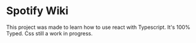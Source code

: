 # Spotify Wiki
This project was made to learn how to use react with Typescript.
It's 100% Typed.
Css still a work in progress.
